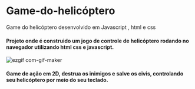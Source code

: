 # Game-do-helicóptero
Game do helicóptero desenvolvido em Javascript , html e css

#### Projeto onde é construido um jogo de controle de helicóptero rodando no navegador utilizando html css e javascript.

![ezgif com-gif-maker](https://user-images.githubusercontent.com/56555559/134412106-03b8909f-3444-49e3-9cab-e594fdb0341c.gif)

#### Game de ação em 2D, destrua os inimigos e salve os civis, controlando seu helicóptero por meio do seu teclado.
